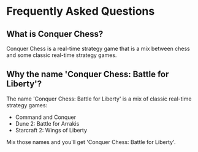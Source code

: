 # Frequently Asked Questions

## What is Conquer Chess?

Conquer Chess is a real-time strategy game
that is a mix between chess and some classic real-time strategy games.

## Why the name 'Conquer Chess: Battle for Liberty'?

The name 'Conquer Chess: Battle for Liberty' is a mix 
of classic real-time strategy games:

 * Command and Conquer
 * Dune 2: Battle for Arrakis
 * Starcraft 2: Wings of Liberty

Mix those names and you'll get 'Conquer Chess: Battle for Liberty'.

